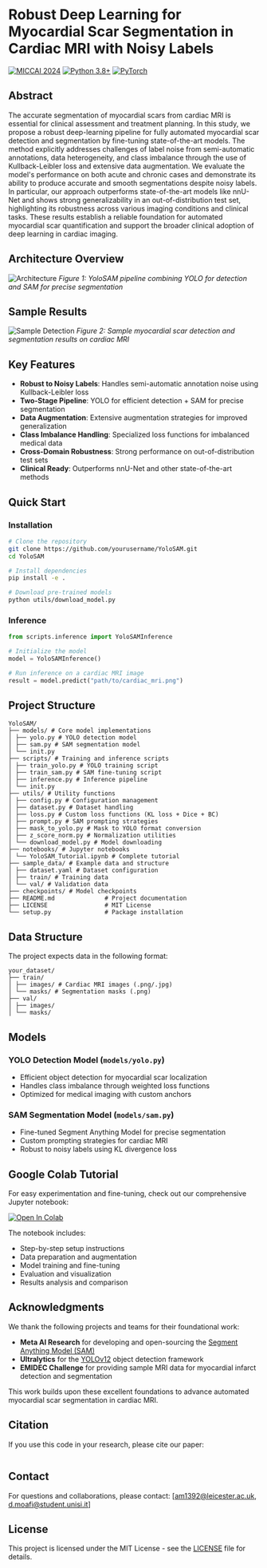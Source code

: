 # Robust Deep Learning for Myocardial Scar Segmentation in Cardiac MRI with Noisy Labels

[![MICCAI 2024](https://img.shields.io/badge/MICCAI-2025-blue)](https://conferences.miccai.org/2025/en/)
[![Python 3.8+](https://img.shields.io/badge/python-3.8+-blue.svg)](https://www.python.org/downloads/)
[![PyTorch](https://img.shields.io/badge/PyTorch-1.9+-orange)](https://pytorch.org/)

## Abstract

The accurate segmentation of myocardial scars from cardiac MRI is essential for clinical assessment and treatment planning. In this study, we propose a robust deep-learning pipeline for fully automated myocardial scar detection and segmentation by fine-tuning state-of-the-art models. The method explicitly addresses challenges of label noise from semi-automatic annotations, data heterogeneity, and class imbalance through the use of Kullback-Leibler loss and extensive data augmentation. We evaluate the model's performance on both acute and chronic cases and demonstrate its ability to produce accurate and smooth segmentations despite noisy labels. In particular, our approach outperforms state-of-the-art models like nnU-Net and shows strong generalizability in an out-of-distribution test set, highlighting its robustness across various imaging conditions and clinical tasks. These results establish a reliable foundation for automated myocardial scar quantification and support the broader clinical adoption of deep learning in cardiac imaging.

## Architecture Overview

![Architecture](figures/architecture.png)
*Figure 1: YoloSAM pipeline combining YOLO for detection and SAM for precise segmentation*

## Sample Results

![Sample Detection](figures/sample_detection.png)
*Figure 2: Sample myocardial scar detection and segmentation results on cardiac MRI*

## Key Features

- **Robust to Noisy Labels**: Handles semi-automatic annotation noise using Kullback-Leibler loss
- **Two-Stage Pipeline**: YOLO for efficient detection + SAM for precise segmentation
- **Data Augmentation**: Extensive augmentation strategies for improved generalization
- **Class Imbalance Handling**: Specialized loss functions for imbalanced medical data
- **Cross-Domain Robustness**: Strong performance on out-of-distribution test sets
- **Clinical Ready**: Outperforms nnU-Net and other state-of-the-art methods

## Quick Start

### Installation

```bash
# Clone the repository
git clone https://github.com/yourusername/YoloSAM.git
cd YoloSAM

# Install dependencies
pip install -e .

# Download pre-trained models
python utils/download_model.py
```

### Inference

```python
from scripts.inference import YoloSAMInference

# Initialize the model
model = YoloSAMInference()

# Run inference on a cardiac MRI image
result = model.predict("path/to/cardiac_mri.png")
```

## Project Structure

```
YoloSAM/
├── models/ # Core model implementations
│ ├── yolo.py # YOLO detection model
│ ├── sam.py # SAM segmentation model
│ └── init.py
├── scripts/ # Training and inference scripts
│ ├── train_yolo.py # YOLO training script
│ ├── train_sam.py # SAM fine-tuning script
│ ├── inference.py # Inference pipeline
│ └── init.py
├── utils/ # Utility functions
│ ├── config.py # Configuration management
│ ├── dataset.py # Dataset handling
│ ├── loss.py # Custom loss functions (KL loss + Dice + BC)
│ ├── prompt.py # SAM prompting strategies
│ ├── mask_to_yolo.py # Mask to YOLO format conversion
│ ├── z_score_norm.py # Normalization utilities
│ └── download_model.py # Model downloading
├── notebooks/ # Jupyter notebooks
│ └── YoloSAM_Tutorial.ipynb # Complete tutorial
├── sample_data/ # Example data and structure
│ ├── dataset.yaml # Dataset configuration
│ ├── train/ # Training data
│ └── val/ # Validation data
├── checkpoints/ # Model checkpoints
├── README.md              # Project documentation
├── LICENSE                # MIT License
└── setup.py               # Package installation
```

## Data Structure

The project expects data in the following format:
```
your_dataset/
├── train/
│ ├── images/ # Cardiac MRI images (.png/.jpg)
│ └── masks/ # Segmentation masks (.png)
├── val/
│ ├── images/
│ └── masks/
```

## Models

### YOLO Detection Model (`models/yolo.py`)
- Efficient object detection for myocardial scar localization
- Handles class imbalance through weighted loss functions
- Optimized for medical imaging with custom anchors

### SAM Segmentation Model (`models/sam.py`)
- Fine-tuned Segment Anything Model for precise segmentation
- Custom prompting strategies for cardiac MRI
- Robust to noisy labels using KL divergence loss


## Google Colab Tutorial

For easy experimentation and fine-tuning, check out our comprehensive Jupyter notebook:

[![Open In Colab](https://colab.research.google.com/assets/colab-badge.svg)](https://colab.research.google.com/github/Danialmoa/YoloSAM/blob/main/notebooks/YoloSAM_Tutorial.ipynb)

The notebook includes:
- Step-by-step setup instructions
- Data preparation and augmentation
- Model training and fine-tuning
- Evaluation and visualization
- Results analysis and comparison

  
## Acknowledgments

We thank the following projects and teams for their foundational work:

- **Meta AI Research** for developing and open-sourcing the [Segment Anything Model (SAM)](https://github.com/facebookresearch/segment-anything)
- **Ultralytics** for the [YOLOv12](https://github.com/ultralytics/ultralytics) object detection framework
- **EMIDEC Challenge** for providing sample MRI data for myocardial infarct detection and segmentation

This work builds upon these excellent foundations to advance automated myocardial scar segmentation in cardiac MRI.


## Citation

If you use this code in your research, please cite our paper:
```bibtex
```

## Contact

For questions and collaborations, please contact: [am1392@leicester.ac.uk, d.moafi@student.unisi.it]

## License

This project is licensed under the MIT License - see the [LICENSE](LICENSE) file for details.
